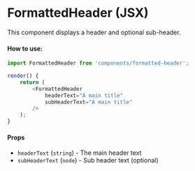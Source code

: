 FormattedHeader (JSX)
=====================

This component displays a header and optional sub-header.

#### How to use:

```js
import FormattedHeader from 'components/formatted-header';

render() {
	return (
		<FormattedHeader
			headerText="A main title"
			subHeaderText="A main title"
		/>
	);
}
```

#### Props

* `headerText` (`string`) - The main header text
* `subHeaderText` (`node`) - Sub header text (optional)
